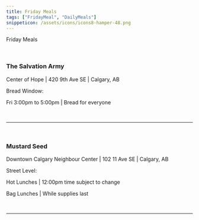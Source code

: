 ```yaml
---
title: Friday Meals
tags: ["FridayMeal", "DailyMeals"]
snippeticon: /assets/icons/icons8-hamper-48.png
---
```


<span class="subHeader">Friday Meals</span>

<br>

### The Salvation Army

Center of Hope | 420 9th Ave SE | Calgary, AB

Bread Window:

Fri 3:00pm to 5:00pm | Bread for everyone

<br>
<hr>
<br>

### Mustard Seed

Downtown Calgary Neighbour Center | 102 11 Ave SE | Calgary, AB

Street Level:

Hot Lunches | 12:00pm time subject to change

Bag Lunches | While supplies last

<br>
<hr>
<br>